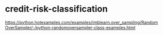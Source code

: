 # credit-risk-classification
https://python.hotexamples.com/examples/imblearn.over_sampling/RandomOverSampler/-/python-randomoversampler-class-examples.html
